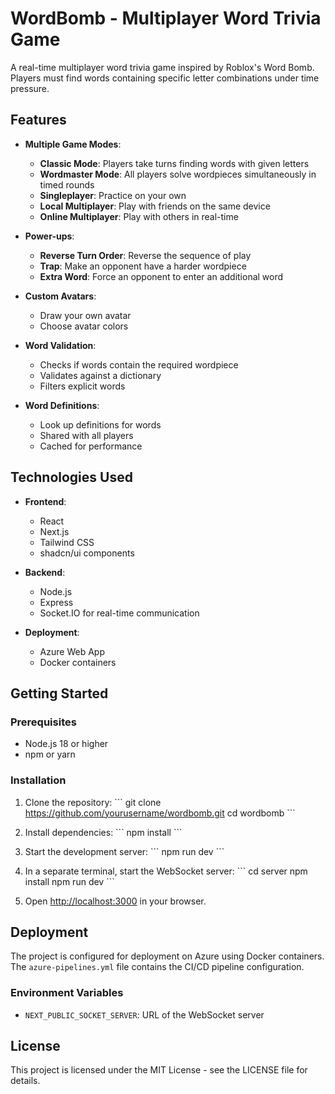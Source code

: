 # WordBomb - Multiplayer Word Trivia Game

A real-time multiplayer word trivia game inspired by Roblox's Word Bomb. Players must find words containing specific letter combinations under time pressure.

## Features

- **Multiple Game Modes**:
  - **Classic Mode**: Players take turns finding words with given letters
  - **Wordmaster Mode**: All players solve wordpieces simultaneously in timed rounds
  - **Singleplayer**: Practice on your own
  - **Local Multiplayer**: Play with friends on the same device
  - **Online Multiplayer**: Play with others in real-time

- **Power-ups**:
  - **Reverse Turn Order**: Reverse the sequence of play
  - **Trap**: Make an opponent have a harder wordpiece
  - **Extra Word**: Force an opponent to enter an additional word

- **Custom Avatars**:
  - Draw your own avatar
  - Choose avatar colors

- **Word Validation**:
  - Checks if words contain the required wordpiece
  - Validates against a dictionary
  - Filters explicit words

- **Word Definitions**:
  - Look up definitions for words
  - Shared with all players
  - Cached for performance

## Technologies Used

- **Frontend**:
  - React
  - Next.js
  - Tailwind CSS
  - shadcn/ui components

- **Backend**:
  - Node.js
  - Express
  - Socket.IO for real-time communication

- **Deployment**:
  - Azure Web App
  - Docker containers

## Getting Started

### Prerequisites

- Node.js 18 or higher
- npm or yarn

### Installation

1. Clone the repository:
   \`\`\`
   git clone https://github.com/yourusername/wordbomb.git
   cd wordbomb
   \`\`\`

2. Install dependencies:
   \`\`\`
   npm install
   \`\`\`

3. Start the development server:
   \`\`\`
   npm run dev
   \`\`\`

4. In a separate terminal, start the WebSocket server:
   \`\`\`
   cd server
   npm install
   npm run dev
   \`\`\`

5. Open [http://localhost:3000](http://localhost:3000) in your browser.

## Deployment

The project is configured for deployment on Azure using Docker containers. The `azure-pipelines.yml` file contains the CI/CD pipeline configuration.

### Environment Variables

- `NEXT_PUBLIC_SOCKET_SERVER`: URL of the WebSocket server

## License

This project is licensed under the MIT License - see the LICENSE file for details.
